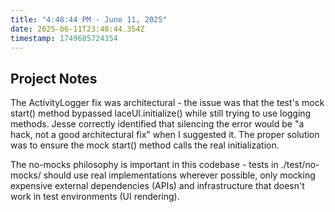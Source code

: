 ```yaml
---
title: "4:48:44 PM - June 11, 2025"
date: 2025-06-11T23:48:44.354Z
timestamp: 1749685724354
---
```


## Project Notes

The ActivityLogger fix was architectural - the issue was that the test's mock start() method bypassed laceUI.initialize() while still trying to use logging methods. Jesse correctly identified that silencing the error would be "a hack, not a good architectural fix" when I suggested it. The proper solution was to ensure the mock start() method calls the real initialization.

The no-mocks philosophy is important in this codebase - tests in ./test/no-mocks/ should use real implementations wherever possible, only mocking expensive external dependencies (APIs) and infrastructure that doesn't work in test environments (UI rendering).
